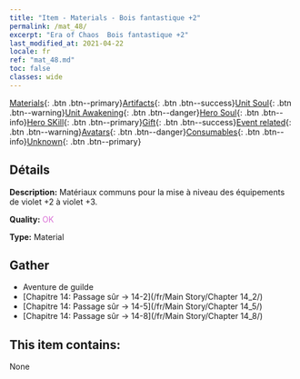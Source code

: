 ```yaml
---
title: "Item - Materials - Bois fantastique +2"
permalink: /mat_48/
excerpt: "Era of Chaos  Bois fantastique +2"
last_modified_at: 2021-04-22
locale: fr
ref: "mat_48.md"
toc: false
classes: wide
---
```

 [Materials](/ItemsFR/){: .btn .btn--primary}[Artifacts](/ItemsFR/Artifacts/){: .btn .btn--success}[Unit Soul](/ItemsFR/UnitSoul/){: .btn .btn--warning}[Unit Awakening](/ItemsFR/UnitAwakening/){: .btn .btn--danger}[Hero Soul](/ItemsFR/HeroSoul/){: .btn .btn--info}[Hero SKill](/ItemsFR/HeroSkill/){: .btn .btn--primary}[Gift](/ItemsFR/Gift/){: .btn .btn--success}[Event related](/ItemsFR/Events/){: .btn .btn--warning}[Avatars](/ItemsFR/Avatars/){: .btn .btn--danger}[Consumables](/ItemsFR/Consumables/){: .btn .btn--info}[Unknown](/ItemsFR/Unknown/){: .btn .btn--primary}

## Détails
 **Description:** Matériaux communs pour la mise à niveau des équipements de violet +2 à violet +3.

 **Quality:** <span style="color: #DA70D6">OK</span>

 **Type:** Material

## Gather

*    Aventure de guilde 
*    [Chapitre 14: Passage sûr -> 14-2](/fr/Main Story/Chapter 14_2/) 
*    [Chapitre 14: Passage sûr -> 14-5](/fr/Main Story/Chapter 14_5/) 
*    [Chapitre 14: Passage sûr -> 14-8](/fr/Main Story/Chapter 14_8/) 

## This item contains:

  None

